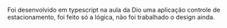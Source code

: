 <!-- @format -->

Foi desenvolvido em typescript na aula da Dio uma aplicação
controle de estacionamento, foi feito só a lógica, não foi trabalhado o design ainda.
